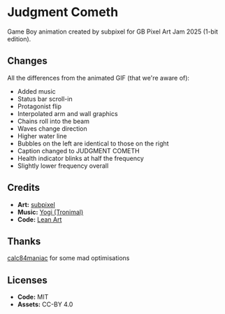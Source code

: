 # Judgment Cometh

Game Boy animation created by subpixel for GB Pixel Art Jam 2025 (1-bit edition).

## Changes

All the differences from the animated GIF (that we're aware of):

* Added music
* Status bar scroll-in
* Protagonist flip
* Interpolated arm and wall graphics
* Chains roll into the beam
* Waves change direction
* Higher water line
* Bubbles on the left are identical to those on the right
* Caption changed to JUDGMENT COMETH
* Health indicator blinks at half the frequency
* Slightly lower frequency overall

## Credits

* **Art:** [subpixel](https://subpixel.itch.io/)
* **Music:** [Yogi (Tronimal)](https://yogi-tronimal.itch.io/)
* **Code:** [Lean Art](https://leanart.itch.io/)

## Thanks

[calc84maniac](https://github.com/calc84maniac/) for some mad optimisations

## Licenses

* **Code:** MIT
* **Assets:** CC-BY 4.0
